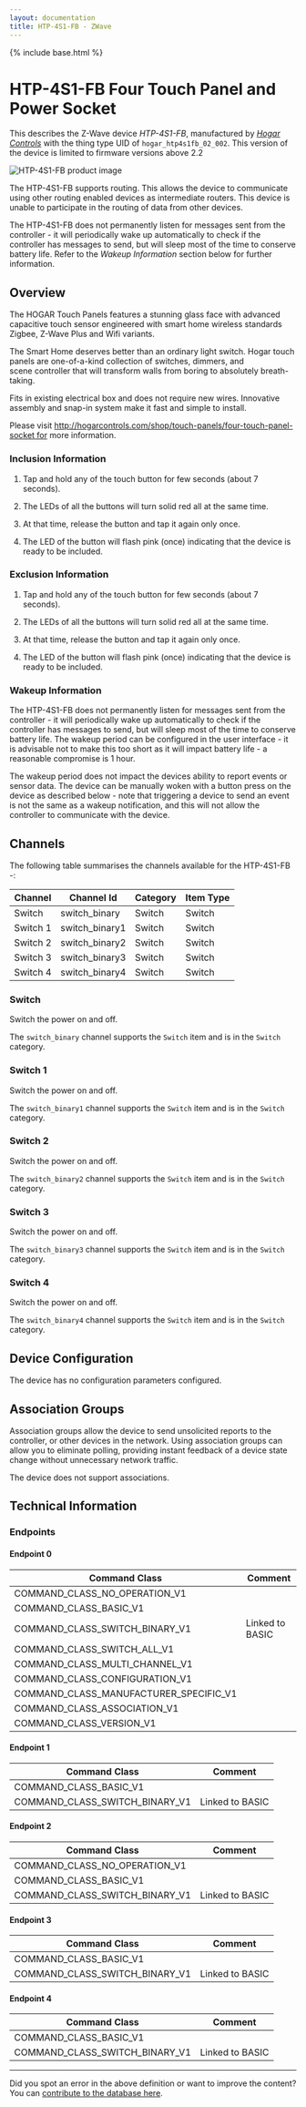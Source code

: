 ```yaml
---
layout: documentation
title: HTP-4S1-FB - ZWave
---
```


{% include base.html %}

# HTP-4S1-FB Four Touch Panel and Power Socket
This describes the Z-Wave device *HTP-4S1-FB*, manufactured by *[Hogar Controls](http://hogarcontrols.com/)* with the thing type UID of ```hogar_htp4s1fb_02_002```.
This version of the device is limited to firmware versions above 2.2

![HTP-4S1-FB product image](https://www.cd-jackson.com/zwave_device_uploads/545/545_default.jpg)


The HTP-4S1-FB supports routing. This allows the device to communicate using other routing enabled devices as intermediate routers.  This device is unable to participate in the routing of data from other devices.

The HTP-4S1-FB does not permanently listen for messages sent from the controller - it will periodically wake up automatically to check if the controller has messages to send, but will sleep most of the time to conserve battery life. Refer to the *Wakeup Information* section below for further information.

## Overview

The HOGAR Touch Panels features a stunning glass face with advanced capacitive touch sensor engineered with smart home wireless standards Zigbee, Z-Wave Plus and Wifi variants.

The Smart Home deserves better than an ordinary light switch. Hogar touch panels are one-of-a-kind collection of switches, dimmers, and scene controller that will transform walls from boring to absolutely breath-taking.

Fits in existing electrical box and does not require new wires. Innovative assembly and snap-in system make it fast and simple to install.

Please visit http://hogarcontrols.com/shop/touch-panels/four-touch-panel-socket for more information.

### Inclusion Information

1. Tap and hold any of the touch button for few seconds (about 7 seconds).

2. The LEDs of all the buttons will turn solid red all at the same time.

3. At that time, release the button and tap it again only once. 

4. The LED of the button will flash pink (once) indicating that the device is ready to be included.

### Exclusion Information

1. Tap and hold any of the touch button for few seconds (about 7 seconds).

2. The LEDs of all the buttons will turn solid red all at the same time.

3. At that time, release the button and tap it again only once. 

4. The LED of the button will flash pink (once) indicating that the device is ready to be included.

### Wakeup Information

The HTP-4S1-FB does not permanently listen for messages sent from the controller - it will periodically wake up automatically to check if the controller has messages to send, but will sleep most of the time to conserve battery life. The wakeup period can be configured in the user interface - it is advisable not to make this too short as it will impact battery life - a reasonable compromise is 1 hour.

The wakeup period does not impact the devices ability to report events or sensor data. The device can be manually woken with a button press on the device as described below - note that triggering a device to send an event is not the same as a wakeup notification, and this will not allow the controller to communicate with the device.

## Channels

The following table summarises the channels available for the HTP-4S1-FB -:

| Channel | Channel Id | Category | Item Type |
|---------|------------|----------|-----------|
| Switch | switch_binary | Switch | Switch | 
| Switch 1 | switch_binary1 | Switch | Switch | 
| Switch 2 | switch_binary2 | Switch | Switch | 
| Switch 3 | switch_binary3 | Switch | Switch | 
| Switch 4 | switch_binary4 | Switch | Switch | 

### Switch

Switch the power on and off.

The ```switch_binary``` channel supports the ```Switch``` item and is in the ```Switch``` category.

### Switch 1

Switch the power on and off.

The ```switch_binary1``` channel supports the ```Switch``` item and is in the ```Switch``` category.

### Switch 2

Switch the power on and off.

The ```switch_binary2``` channel supports the ```Switch``` item and is in the ```Switch``` category.

### Switch 3

Switch the power on and off.

The ```switch_binary3``` channel supports the ```Switch``` item and is in the ```Switch``` category.

### Switch 4

Switch the power on and off.

The ```switch_binary4``` channel supports the ```Switch``` item and is in the ```Switch``` category.



## Device Configuration

The device has no configuration parameters configured.

## Association Groups

Association groups allow the device to send unsolicited reports to the controller, or other devices in the network. Using association groups can allow you to eliminate polling, providing instant feedback of a device state change without unnecessary network traffic.

The device does not support associations.
## Technical Information

### Endpoints

#### Endpoint 0

| Command Class | Comment |
|---------------|---------|
| COMMAND_CLASS_NO_OPERATION_V1| |
| COMMAND_CLASS_BASIC_V1| |
| COMMAND_CLASS_SWITCH_BINARY_V1| Linked to BASIC|
| COMMAND_CLASS_SWITCH_ALL_V1| |
| COMMAND_CLASS_MULTI_CHANNEL_V1| |
| COMMAND_CLASS_CONFIGURATION_V1| |
| COMMAND_CLASS_MANUFACTURER_SPECIFIC_V1| |
| COMMAND_CLASS_ASSOCIATION_V1| |
| COMMAND_CLASS_VERSION_V1| |
#### Endpoint 1

| Command Class | Comment |
|---------------|---------|
| COMMAND_CLASS_BASIC_V1| |
| COMMAND_CLASS_SWITCH_BINARY_V1| Linked to BASIC|
#### Endpoint 2

| Command Class | Comment |
|---------------|---------|
| COMMAND_CLASS_NO_OPERATION_V1| |
| COMMAND_CLASS_BASIC_V1| |
| COMMAND_CLASS_SWITCH_BINARY_V1| Linked to BASIC|
#### Endpoint 3

| Command Class | Comment |
|---------------|---------|
| COMMAND_CLASS_BASIC_V1| |
| COMMAND_CLASS_SWITCH_BINARY_V1| Linked to BASIC|
#### Endpoint 4

| Command Class | Comment |
|---------------|---------|
| COMMAND_CLASS_BASIC_V1| |
| COMMAND_CLASS_SWITCH_BINARY_V1| Linked to BASIC|

---

Did you spot an error in the above definition or want to improve the content?
You can [contribute to the database here](http://www.cd-jackson.com/index.php/zwave/zwave-device-database/zwave-device-list/devicesummary/545).
